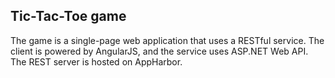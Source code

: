 ## Tic-Tac-Toe game

The game is a single-page web application that uses a RESTful service. The client is powered by AngularJS, and the service uses ASP.NET Web API. The REST server is hosted on AppHarbor.
